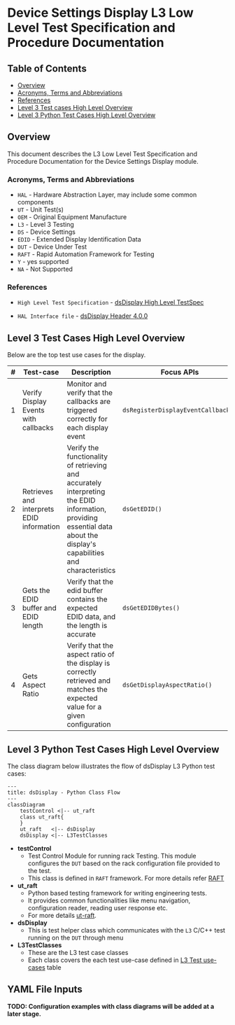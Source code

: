 # Device Settings Display L3 Low Level Test Specification and Procedure Documentation

## Table of Contents

- [Overview](#overview)
- [Acronyms, Terms and Abbreviations](#acronyms-terms-and-abbreviations)
- [References](#references)
- [Level 3 Test cases High Level Overview](#level-3-test-cases-high-level-overview)
- [Level 3 Python Test Cases High Level Overview](#level-3-python-test-cases-high-level-overview)

## Overview

This document describes the L3 Low Level Test Specification and Procedure Documentation for the Device Settings Display module.

### Acronyms, Terms and Abbreviations

- `HAL`  \- Hardware Abstraction Layer, may include some common components
- `UT`   \- Unit Test(s)
- `OEM`  \- Original Equipment Manufacture
- `L3`   \- Level 3 Testing
- `DS`   \- Device Settings
- `EDID` \- Extended Display Identification Data
- `DUT`  \- Device Under Test
- `RAFT` \- Rapid Automation Framework for Testing
- `Y`    \- yes supported
- `NA`   \- Not Supported


### References

- `High Level Test Specification` - [dsDisplay High Level TestSpec](https://github.com/rdkcentral/rdk-halif-test-device_settings/blob/3.1.4/docs/pages/ds-display-high-Level_TestSpec.md)

- `HAL Interface file` - [dsDisplay Header 4.0.0](https://github.com/rdkcentral/rdk-halif-device_settings/blob/4.0.0/include/dsDisplay.h)

## Level 3 Test Cases High Level Overview

Below are the top test use cases for the display.

|#|Test-case|Description|Focus APIs|Source|Sink|
|-|---------|-----------|----------|------|----|
|1|Verify Display Events with callbacks|Monitor and verify that the callbacks are triggered correctly for each display event |`dsRegisterDisplayEventCallback()`|`Y`|`Y`|
|2|Retrieves and interprets EDID information|Verify the functionality of retrieving and accurately interpreting the EDID information, providing essential data about the display's capabilities and characteristics |`dsGetEDID()`|`Y`|`Y`|
|3|Gets the EDID buffer and EDID length|Verify that the edid buffer contains the expected EDID data, and the length is accurate |`dsGetEDIDBytes()`|`Y`|`Y`|
|4|Gets Aspect Ratio |Verify that the aspect ratio of the display is correctly retrieved and matches the expected value for a given configuration |`dsGetDisplayAspectRatio()`|`Y`|`NA`|

## Level 3 Python Test Cases High Level Overview

The class diagram below illustrates the flow of dsDisplay L3 Python test cases:

```mermaid
---
title: dsDisplay - Python Class Flow
---
classDiagram
    testControl <|-- ut_raft
    class ut_raft{
    }
    ut_raft   <|-- dsDisplay
    dsDisplay <|-- L3TestClasses
```

- **testControl**
  - Test Control Module for running rack Testing. This module configures the `DUT` based on the rack configuration file provided to the test.
  - This class is defined in `RAFT` framework. For more details refer [RAFT](https://github.com/rdkcentral/python_raft/blob/1.0.0/README.md)
- **ut_raft**
  - Python based testing framework for writing engineering tests.
  - It provides common functionalities like menu navigation, configuration reader, reading user response etc.
  - For more details [ut-raft](https://github.com/rdkcentral/ut-raft).
- **dsDisplay**
  - This is test helper class which communicates with the `L3` C/C++ test running on the `DUT` through menu
- **L3TestClasses**
  - These are the L3 test case classes
  - Each class covers the each test use-case defined in [L3 Test use-cases](#level-3-test-cases-high-level-overview) table

## YAML File Inputs
**TODO: Configuration examples with class diagrams will be added at a later stage.**